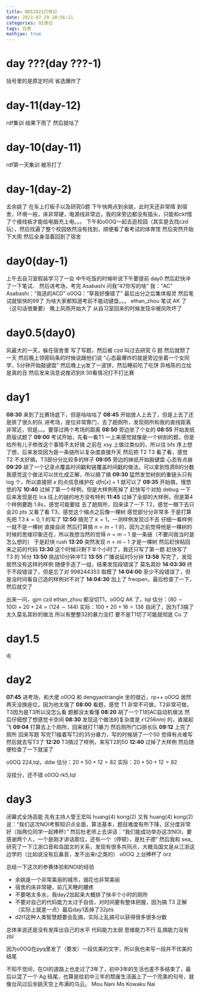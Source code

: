 ```yaml
---
title: NOI2021打铁记
date: 2021-07-29 20:56:11
categories: OI游记
tags: 日常
mathjax: true
---
```

# day ???(day ???-1)

括号里的是原定时间
省选爆炸了

# day-11(day-12)

rdf集训
结果下雨了
然后就咕了

# day-10(day-11)
rdf第一天集训 被吊打了

# day-1(day-2)
去余姚了
在车上打板子以及研究G题
下午快两点到余姚，此时天还非常晴
到宿舍，环境一般，床非常硬，电源线非常远，我的床旁边都没有插头，只能和ckf借了个接线板才能给电脑充上电。。。
下午和o0OQ一起去逛校园（其实是去找czd玩），然后找遍了整个校园依然没有找到，顺便看了看考试的体育馆
然后突然开始下大雨
然后全身湿着回到了宿舍

# day0(day-1) 

上午去自习室假装学习了一会
中午吃饭的时候听说下午要提前 day0
然后赶快冲了一下笔试、
然后进考场，考完 Asabashi 问我“47你写的啥”
我：“AC”
Asabashi：“我选的ACD”
o0OQ：“草我好像错了”
最后出分之后集体报灵
然后笔试就愉快的99了
为啥大家都知道考前不能动键盘。。。
ethan_zhou 笔试 AK 了（这句话很重要）
晚上风雨开始大了
从自习室回来的时候发现伞被风吹坏了

# day0.5(day0)
风最大的一天，躲在宿舍里
写了写题，然后被 czd 叫过去研究 G 题
然后就颓了一天
然后晚上领密码条的时候说跟他们说 “心态最爆炸的就是旁边坐着一个女同学，5分钟开始敲键盘”
然后晚上yj发了一波饼，然后睡前吃了吃饼
异格陈的立绘是真的丑
然后发来消息说推迟到8:30看情况打不打比赛

# day1
**08:30**
来到了比赛场底下，但是咕咕咕了
**08:45**
开始放人上去了，但是上去了还是排了很久的队
进考场，座位非常靠门，去了趟厕所，发现厕所和我的直线距离非常近，但是。。。要穿过两个考场的距离
**08:50**
旁边坐了个女的
**08:55**
开始发纸质版试题了
**09:00**
考试开始，先看一看T1
一上来感觉就像是一个树剖的题，但是给所有儿子修改这个事情不太好搞 
之前在 xsy 上做过类似的，所以往 bfs 序上想了想，后来发现因为是一条链所以复杂度直接升天
然后把 T2 T3 看了看，感觉 T2 不太好搞，T3部分分比较多的样子
**09:05**
旁边的妹纸开始敲键盘
心态有点崩
**09:20**
胡了一个记录点覆盖时间戳和链覆盖时间戳的做法，可以拿到性质B的分数
我感觉这个做法可以优化成正解，所以搞了搞
**09:30**
猛然发觉树剖的重链头只有 log 个，所以直接把 $x$ 的点信息维护在 $dfn[x]+1$ 就可以了
**09:35**
开始搞，慢悠悠的写
**10:40**
过掉了第一个样例，但是大样例死掉了
赶快写个对拍 debug 一下
后来发现是在 lca 往上的链的地方没有特判
**11:45**
过掉了全部的大样例，但是第4个样例要跑 1.8s，感觉可能要挂
去了趟厕所，回来读了一下 T2，感觉一眼下去只会20 pts
又看了看 T3，感觉这个缩点之后像一棵树
感觉部分分非常多
于是打算先把 T3 $k=0,1$ 的写了
**12:50**
搞完了 $k=1$，一测样例发现过不去
仔细一看样例一就不是一棵树
直接自闭
然后打算搞 $n=m-1$ 的，因为之前觉得他是一棵树的时候的思维印象还在，所以我想当然的觉得 $n=m-1$ 是一条链（不要问我当时是怎么想的）
于是赶快 rush
**13:20**
突然发现 $n=m-1$ 才是一棵树
然后赶快粘回来之前的代码
**13:30**
这个时候只剩下半个小时了，我还只写了第一题
赶快写了 T3 的 16分
**13:50**
挑战10分钟冲T2
**13:55**
广播说延时5分钟
**13:58**
写完了，发现居然没有这样的样例
随便手造了一组，结果发现段错误了
莫名其妙
**14:03:30**
终于不段错误了，但是忘了对 998244353 取模了
**14:04:00**
至少不段错误了，但是没时间看自己造的样例对不对了
**14:04:30**
加上了 freopen，最后检查了一下，然后就交了

出来一问，gjm czd ethan_zhou 都没切T1，o0OQ AK 了，tql
估分：$(80\sim 100)+20+24=(124\sim 144)$
实际：$100+20+16=136$
自闭了，因为T3搞了太久莫名其妙的做法
所以有整整32的暴力没打
要不是T1切了可能就彻底 Cu 了

# day1.5
dj

# day2
**07:45**
进考场，和大佬 o0OQ 和 dengyaotriangle 坐的很近，rp++
o0OQ 居然两天没换座位，因为他太强了
**08:00**
看题，感觉 T1 非常不可做，T2非常可做，T3因为是T3所以没怎么看
题都没太看懂
**08:20**
胡了一个T1的AC自动机做法
然后仔细想了想感觉卡空间
**08:30**
发现这个做法的复杂度是 $\mathcal O(256nm)$ 的，直接起飞
**09:04**
打算去上个厕所，回来就打T1暴力
然后厕所门口排长队
**09:12**
上完了厕所
回来写题
写完T1接着写T2的35分暴力，写的时候胡了一个50
觉得有点难写然后就去写T3了
**12:20**
T3搞过了样例，来写T2的50
**12:40**
过掉了大样例
然后随便检查了一下就滚了

o0OQ 224,tql，ddw
估分：$20+50+12=82$
实际：$20+50+12=82$

没挂分，还不错
o0OQ rk5,tql

# day3
闭幕式全场高能
先有主持人管王宏叫 huang(4) kong(2)
又有 huang(4) kong(2) 说：“我们这次NOI考察知识点全面，算法基本，题目难度有所下降，区分度非常好（指两位同学一起捧杯）”
然后杜老师上去讲话：“我们能成功举办这次NOI，要感谢两个人，一个是刚才讲话那位，还有一个（停顿），是杜子德”
然后我和 sea_ 研究了一下江浙口音和岛国文的关系，发现有很多共同点，大概岛国文是从江浙这边学的（比如说没有后鼻音，发不出来r之类的）
o0OQ 上台捧杯了 orz

总结一下这次的参赛体验和NOI的经验
- 余姚是一个非常美丽的城市，烟花也非常美丽
- 宿舍的床非常硬，前几天睡的腰疼
- 不要喝太多水，我day2加起来大概排了快半个小时的厕所
- 不要对自己的代码能力太过于自信，对时间要有整体把握，因为搞 T3 正解（实际上就差一点）最后day1丢掉了32pts
- d2t1这种人类智慧题要会乱搞，实际上乱搞可以获得很多很多分数

总体来说还是没有发挥出自己的水平
代码能力太弱
思维能力不行
乱搞能力没有
zbl

因为o0OQ在pyq里发了（要发）一段优美的文字，所以我也来写一段并不优美的结尾

不知不觉间，在OI的道路上也走过了3年了，初中3年的生活也差不多结束了，最后以混了一个 Ag 结尾，也算是给初中三年的颓废生活画上了一个完美的句号，就像台风过后余姚天空上布满的乌云。
Mou Nani Mo Kowaku Nai
